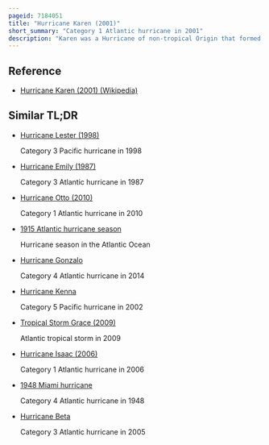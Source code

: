 ```yaml
---
pageid: 7184051
title: "Hurricane Karen (2001)"
short_summary: "Category 1 Atlantic hurricane in 2001"
description: "Karen was a Hurricane of non-tropical Origin that formed in october 2001 during the atlantic Hurricane Season. It developed as an extratropical Storm from the Interaction between a cold Front and an upper Level Trough on october 10 located South of Bermuda. The Storm passed near Bermuda on october 12 and produced Storm Force Winds on the Island. It then organized as a subtropical Cyclone on 12 October and a tropical Cyclone on 13 October. Karen strengthened to reach 80 Mph Winds as a Category 1 Hurricane on the saffir-simpson Hurricane Scale and made Landfall in nova Scotia as a tropical Storm after weakening over Cooler Waters. It quickly became extratropical."
---
```


## Reference

- [Hurricane Karen (2001) (Wikipedia)](https://en.wikipedia.org/?curid=7184051)

## Similar TL;DR

- [Hurricane Lester (1998)](/tldr/en/hurricane-lester-1998)

  Category 3 Pacific hurricane in 1998

- [Hurricane Emily (1987)](/tldr/en/hurricane-emily-1987)

  Category 3 Atlantic hurricane in 1987

- [Hurricane Otto (2010)](/tldr/en/hurricane-otto-2010)

  Category 1 Atlantic hurricane in 2010

- [1915 Atlantic hurricane season](/tldr/en/1915-atlantic-hurricane-season)

  Hurricane season in the Atlantic Ocean

- [Hurricane Gonzalo](/tldr/en/hurricane-gonzalo)

  Category 4 Atlantic hurricane in 2014

- [Hurricane Kenna](/tldr/en/hurricane-kenna)

  Category 5 Pacific hurricane in 2002

- [Tropical Storm Grace (2009)](/tldr/en/tropical-storm-grace-2009)

  Atlantic tropical storm in 2009

- [Hurricane Isaac (2006)](/tldr/en/hurricane-isaac-2006)

  Category 1 Atlantic hurricane in 2006

- [1948 Miami hurricane](/tldr/en/1948-miami-hurricane)

  Category 4 Atlantic hurricane in 1948

- [Hurricane Beta](/tldr/en/hurricane-beta)

  Category 3 Atlantic hurricane in 2005
